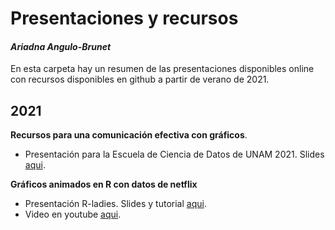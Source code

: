 # Presentaciones y recursos
#### _Ariadna Angulo-Brunet_

En esta carpeta hay un resumen de las presentaciones disponibles online con recursos disponibles en github a partir de verano de 2021.

##  2021



**Recursos para una comunicación efectiva con gráficos**. 

- Presentación para la Escuela de Ciencia de Datos de UNAM 2021. Slides [aqui](/2021/2021_RecursosParaGraficos.pdf).

**Gráficos animados en R con datos de netflix**

- Presentación R-ladies. Slides y tutorial  [aqui](https://github.com/AnguloB/tutorial-gganimate).
- Video en youtube [aqui](https://www.youtube.com/watch?v=A6OE1zeCdGA&t=539s).

